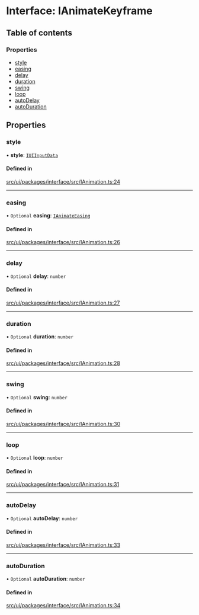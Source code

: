 # Interface: IAnimateKeyframe

## Table of contents

### Properties

- [style](IAnimateKeyframe.md#style)
- [easing](IAnimateKeyframe.md#easing)
- [delay](IAnimateKeyframe.md#delay)
- [duration](IAnimateKeyframe.md#duration)
- [swing](IAnimateKeyframe.md#swing)
- [loop](IAnimateKeyframe.md#loop)
- [autoDelay](IAnimateKeyframe.md#autodelay)
- [autoDuration](IAnimateKeyframe.md#autoduration)

## Properties

### style

• **style**: [`IUIInputData`](IUIInputData.md)

#### Defined in

[src/ui/packages/interface/src/IAnimation.ts:24](https://github.com/leaferjs/leafer-ui/blob/bf25826307b66b28129b03872bb2832c8787db48/packages/interface/src/IAnimation.ts#L24)

___

### easing

• `Optional` **easing**: [`IAnimateEasing`](../modules.md#ianimateeasing)

#### Defined in

[src/ui/packages/interface/src/IAnimation.ts:26](https://github.com/leaferjs/leafer-ui/blob/bf25826307b66b28129b03872bb2832c8787db48/packages/interface/src/IAnimation.ts#L26)

___

### delay

• `Optional` **delay**: `number`

#### Defined in

[src/ui/packages/interface/src/IAnimation.ts:27](https://github.com/leaferjs/leafer-ui/blob/bf25826307b66b28129b03872bb2832c8787db48/packages/interface/src/IAnimation.ts#L27)

___

### duration

• `Optional` **duration**: `number`

#### Defined in

[src/ui/packages/interface/src/IAnimation.ts:28](https://github.com/leaferjs/leafer-ui/blob/bf25826307b66b28129b03872bb2832c8787db48/packages/interface/src/IAnimation.ts#L28)

___

### swing

• `Optional` **swing**: `number`

#### Defined in

[src/ui/packages/interface/src/IAnimation.ts:30](https://github.com/leaferjs/leafer-ui/blob/bf25826307b66b28129b03872bb2832c8787db48/packages/interface/src/IAnimation.ts#L30)

___

### loop

• `Optional` **loop**: `number`

#### Defined in

[src/ui/packages/interface/src/IAnimation.ts:31](https://github.com/leaferjs/leafer-ui/blob/bf25826307b66b28129b03872bb2832c8787db48/packages/interface/src/IAnimation.ts#L31)

___

### autoDelay

• `Optional` **autoDelay**: `number`

#### Defined in

[src/ui/packages/interface/src/IAnimation.ts:33](https://github.com/leaferjs/leafer-ui/blob/bf25826307b66b28129b03872bb2832c8787db48/packages/interface/src/IAnimation.ts#L33)

___

### autoDuration

• `Optional` **autoDuration**: `number`

#### Defined in

[src/ui/packages/interface/src/IAnimation.ts:34](https://github.com/leaferjs/leafer-ui/blob/bf25826307b66b28129b03872bb2832c8787db48/packages/interface/src/IAnimation.ts#L34)
